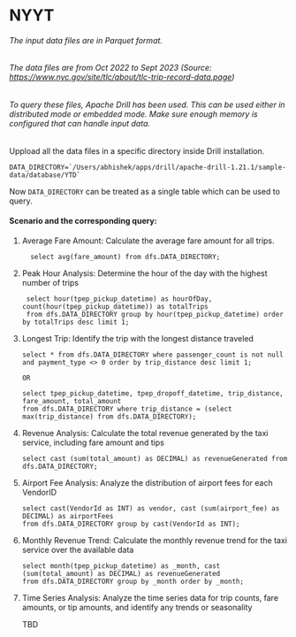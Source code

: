 # NYYT

###### The input data files are in Parquet format.
###### The data files are from Oct 2022 to Sept 2023 (Source: https://www.nyc.gov/site/tlc/about/tlc-trip-record-data.page)
###### To query these files, Apache Drill has been used. This can be used either in distributed mode or embedded mode. Make sure enough memory is configured that can handle input data.

Uppload all the data files in a specific directory inside Drill installation.

    DATA_DIRECTORY=`/Users/abhishek/apps/drill/apache-drill-1.21.1/sample-data/database/YTD`
Now `DATA_DIRECTORY` can be treated as a single table which can be used to query.

#### Scenario and the corresponding query:
1. Average Fare Amount: Calculate the average fare amount for all trips.
   
         select avg(fare_amount) from dfs.DATA_DIRECTORY;
  
2.  Peak Hour Analysis: Determine the hour of the day with the highest number of trips

         select hour(tpep_pickup_datetime) as hourOfDay, count(hour(tpep_pickup_datetime)) as totalTrips
         from dfs.DATA_DIRECTORY group by hour(tpep_pickup_datetime) order by totalTrips desc limit 1;
   
4.  Longest Trip: Identify the trip with the longest distance traveled

        select * from dfs.DATA_DIRECTORY where passenger_count is not null
        and payment_type <> 0 order by trip_distance desc limit 1;

        OR
    
        select tpep_pickup_datetime, tpep_dropoff_datetime, trip_distance, fare_amount, total_amount
        from dfs.DATA_DIRECTORY where trip_distance = (select max(trip_distance) from dfs.DATA_DIRECTORY);

6.  Revenue Analysis: Calculate the total revenue generated by the taxi service, including fare amount and tips

        select cast (sum(total_amount) as DECIMAL) as revenueGenerated from dfs.DATA_DIRECTORY;
     
7.  Airport Fee Analysis: Analyze the distribution of airport fees for each VendorID

        select cast(VendorId as INT) as vendor, cast (sum(airport_fee) as DECIMAL) as airportFees
        from dfs.DATA_DIRECTORY group by cast(VendorId as INT);
    
9.  Monthly Revenue Trend: Calculate the monthly revenue trend for the taxi service over the available data

        select month(tpep_pickup_datetime) as _month, cast (sum(total_amount) as DECIMAL) as revenueGenerated
        from dfs.DATA_DIRECTORY group by _month order by _month;
    
11.  Time Series Analysis: Analyze the time series data for trip counts, fare amounts, or tip amounts, and identify any trends or seasonality

        TBD
   
  
